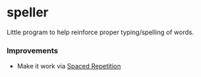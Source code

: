 # speller
Little program to help reinforce proper typing/spelling of words.

### Improvements
- Make it work via [Spaced Repetition](https://en.wikipedia.org/wiki/Spaced_repetition)
